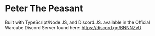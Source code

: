 # Peter The Peasant

Built with TypeScript/Node.JS, and Discord.JS. available in the Official Warcube Discord Server found here: https://discord.gg/BNNNZvU